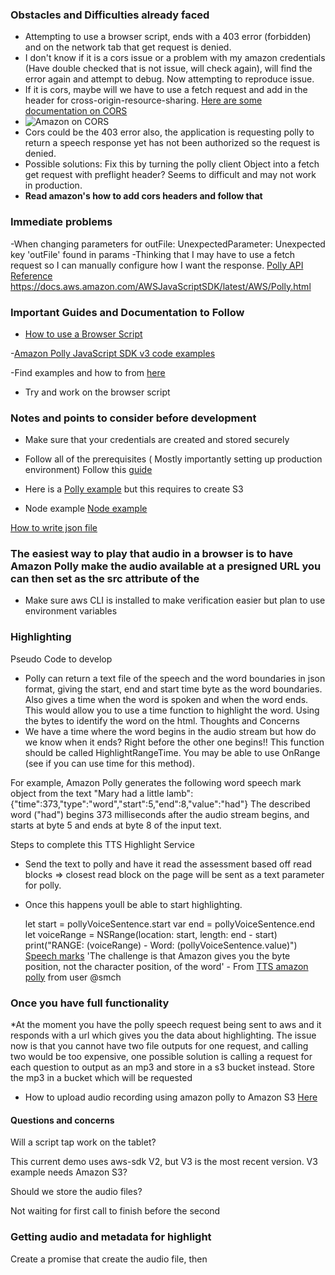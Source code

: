 

### Obstacles and Difficulties already faced
- Attempting to use a browser script, ends with a 403 error (forbidden) and on the network tab that get request is denied.
- I don't know if it is a cors issue or a problem with my amazon credentials (Have double checked that is not issue, will check again), will find the error again and attempt to debug. Now attempting to reproduce issue. 
- If it is cors, maybe will we have to use a fetch request and add in the header for cross-origin-resource-sharing. [Here are some documentation on CORS](https://developer.mozilla.org/en-US/docs/Web/HTTP/CORS)
- ![Amazon on CORS](https://docs.aws.amazon.com/sdk-for-javascript/v3/developer-guide/images/cors-overview.png)
- Cors could be the 403 error also, the application is requesting polly to return a speech response yet has not been authorized so the request is denied. 
- Possible solutions: Fix this by turning the polly client Object into a fetch get request with preflight header? Seems to difficult and may not work in production.
- **Read amazon's how to add cors headers and follow that**        

### Immediate problems
-When changing parameters for outFile: UnexpectedParameter: Unexpected key 'outFile' found in params
-Thinking that I may have to use a fetch request so I can manually configure how I want the response. [Polly API Reference](https://docs.aws.amazon.com/polly/latest/dg/API_SynthesizeSpeech.html)
https://docs.aws.amazon.com/AWSJavaScriptSDK/latest/AWS/Polly.html

### Important Guides and Documentation to Follow
- [How to use a Browser Script](https://docs.aws.amazon.com/sdk-for-javascript/v3/developer-guide/getting-started-browser.html#getting-started-browser-write-sample)


-[Amazon Polly JavaScript SDK v3 code examples](https://github.com/awsdocs/aws-doc-sdk-examples/blob/main/javascriptv3/example_code/polly/README.md)

-Find examples and how to from [here](https://github.com/aws-samples?q=polly&type=&language)
- Try and work on the browser script




### Notes and points to consider before development
- Make sure that your credentials are created and stored securely
- Follow all of the prerequisites ( Mostly importantly setting up production environment) Follow this [guide](https://github.com/awsdocs/aws-doc-sdk-examples/tree/master/javascriptv3/example_code/s3/README.md)  
- Here is a [Polly example](https://docs.aws.amazon.com/sdk-for-javascript/v3/developer-guide/polly-examples.html) but this requires to create S3

- Node example [Node example](https://docs.aws.amazon.com/sdk-for-javascript/v3/developer-guide/setting-credentials-node.html)

[How to write json file](https://stackoverflow.com/questions/64629734/how-can-i-convert-speech-mark-output-to-array-of-json-objects-in-amazon-polly)
 
 ### The easiest way to play that audio in a browser is to have Amazon Polly make the audio available at a presigned URL you can then set as the src attribute of the <audio> element in the webpage.  - from [amazon docs](https://docs.aws.amazon.com/sdk-for-javascript/v3/developer-guide/getting-started-browser.html#getting-started-browser-write-sample)
- Make sure aws CLI is installed to make verification easier but plan to use environment variables



### Highlighting
Pseudo Code to develop
- Polly can return a text file of the speech and the word boundaries in json format, giving the start, end and start time byte as the word boundaries. Also gives a time when the word is spoken and when the word ends. This would allow you to use a time function to highlight the word. Using the bytes to identify the word on the html.
Thoughts and Concerns 
- We have a time where the word begins in the audio stream but how do we know when it ends?
Right before the other one begins!! This function should be called HighlightRangeTime. You may be able to use OnRange (see if you can use time for this method).  

For example, Amazon Polly generates the following word speech mark object from the text "Mary had a little lamb":
{"time":373,"type":"word","start":5,"end":8,"value":"had"}
The described word ("had") begins 373 milliseconds after the audio stream begins, and starts at byte 5 and ends at byte 8 of the input text.

Steps to complete this TTS Highlight Service
- Send the text to polly and have it read the assessment based off read blocks => closest read block on the page will be sent as a text parameter for polly. 
- Once this happens youll be able to start highlighting. 



    let start = pollyVoiceSentence.start
    var end = pollyVoiceSentence.end
    let voiceRange = NSRange(location: start, length: end - start)
    print("RANGE: \(voiceRange) - Word: \(pollyVoiceSentence.value)")   
[Speech marks](https://docs.aws.amazon.com/polly/latest/dg/speechmarkexamples.html)
'The challenge is that Amazon gives you the byte position, not the character position, of the word' - From [TTS amazon polly](https://github.com/smch/tts/blob/master/amazon-polly/index.html) from user @smch

### Once you have full functionality
*At the moment you have the polly speech request being sent to aws and it responds with a url which gives you the data about highlighting. The issue now is that you cannot have two file outputs for one request, and calling two would be too expensive, one possible solution is calling a request for each question to output as an mp3 and store in a s3 bucket instead. Store the mp3 in a bucket which will be requested
- How to upload audio recording using amazon polly to Amazon S3 [Here](https://github.com/awsdocs/aws-doc-sdk-examples/blob/main/javascriptv3/example_code/polly/general-examples/src/polly_synthesize_to_s3.js)

#### Questions and concerns
Will a script tap work on the tablet?

This current demo uses aws-sdk V2, but V3 is the most recent version. V3 example needs Amazon S3?

Should we store the audio files?

Not waiting for first call to finish before the second 

### Getting audio and metadata for highlight
Create a promise that create the audio file, then 